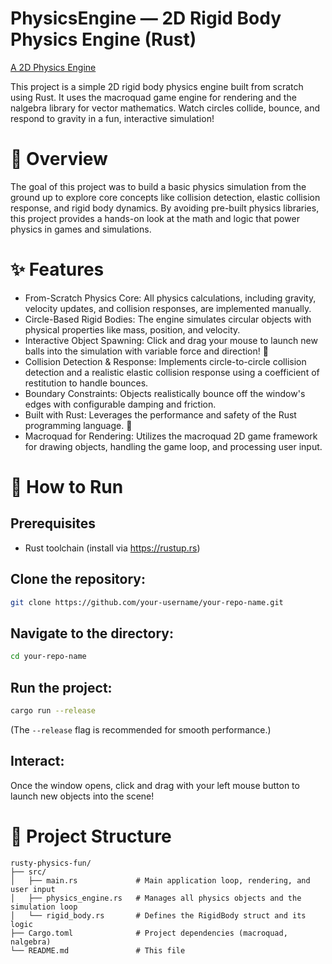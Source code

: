 # PhysicsEngine — 2D Rigid Body Physics Engine (Rust)

[A 2D Physics Engine](https://gwmanthorp.github.io/rigid_body_physics_engine/)

This project is a simple 2D rigid body physics engine built from scratch using Rust. It uses the macroquad game engine for rendering and the nalgebra library for vector mathematics. Watch circles collide, bounce, and respond to gravity in a fun, interactive simulation!

# 🎯 Overview

The goal of this project was to build a basic physics simulation from the ground up to explore core concepts like collision detection, elastic collision response, and rigid body dynamics. By avoiding pre-built physics libraries, this project provides a hands-on look at the math and logic that power physics in games and simulations.

# ✨ Features

- From-Scratch Physics Core: All physics calculations, including gravity, velocity updates, and collision responses, are implemented manually.
- Circle-Based Rigid Bodies: The engine simulates circular objects with physical properties like mass, position, and velocity.
- Interactive Object Spawning: Click and drag your mouse to launch new balls into the simulation with variable force and direction! 🎯
- Collision Detection & Response: Implements circle-to-circle collision detection and a realistic elastic collision response using a coefficient of restitution to handle bounces.
- Boundary Constraints: Objects realistically bounce off the window's edges with configurable damping and friction.
- Built with Rust: Leverages the performance and safety of the Rust programming language. 🦀
- Macroquad for Rendering: Utilizes the macroquad 2D game framework for drawing objects, handling the game loop, and processing user input.

# 🚀 How to Run

## Prerequisites

- Rust toolchain (install via https://rustup.rs)

## Clone the repository:

```bash
git clone https://github.com/your-username/your-repo-name.git
```

## Navigate to the directory:

```bash
cd your-repo-name
```

## Run the project:

```bash
cargo run --release
```

(The `--release` flag is recommended for smooth performance.)

## Interact:

Once the window opens, click and drag with your left mouse button to launch new objects into the scene!

# 📁 Project Structure

```
rusty-physics-fun/
├── src/
│   ├── main.rs             # Main application loop, rendering, and user input
│   ├── physics_engine.rs   # Manages all physics objects and the simulation loop
│   └── rigid_body.rs       # Defines the RigidBody struct and its logic
├── Cargo.toml              # Project dependencies (macroquad, nalgebra)
└── README.md               # This file
```
